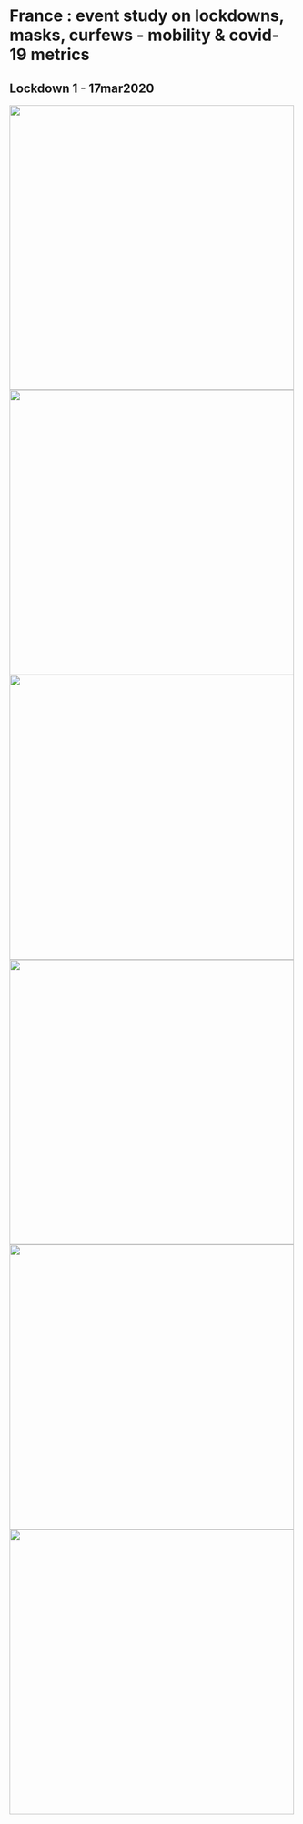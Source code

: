 # France : event study on lockdowns, masks, curfews - mobility & covid-19 metrics

## Lockdown 1 - 17mar2020

<img src="FRA_conf1_ma7grocery_pharmacy.png" width="500"/> <img src="FRA_conf1_ma7retail_recreation.png" width="500"/> 
<img src="FRA_conf1_ma7workplaces.png" width="500"/> <img src="FRA_conf1_ma7transit_stations.png" width="500"/> 
<img src="FRA_conf1_ma7residential.png" width="500"/> <img src="FRA_conf1_ma7parks.png" width="500"/> 
